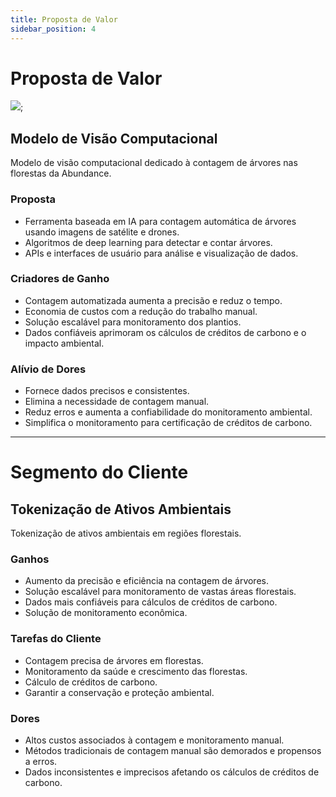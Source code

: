 ```yaml
---
title: Proposta de Valor
sidebar_position: 4
---
```


# Proposta de Valor


<img src='/img/Captura de tela 2024-08-19 080942.png' />;

## Modelo de Visão Computacional

Modelo de visão computacional dedicado à contagem de árvores nas florestas da Abundance.

### Proposta
- Ferramenta baseada em IA para contagem automática de árvores usando imagens de satélite e drones.
- Algoritmos de deep learning para detectar e contar árvores.
- APIs e interfaces de usuário para análise e visualização de dados.

### Criadores de Ganho
- Contagem automatizada aumenta a precisão e reduz o tempo.
- Economia de custos com a redução do trabalho manual.
- Solução escalável para monitoramento dos plantios.
- Dados confiáveis aprimoram os cálculos de créditos de carbono e o impacto ambiental.

### Alívio de Dores
- Fornece dados precisos e consistentes.
- Elimina a necessidade de contagem manual.
- Reduz erros e aumenta a confiabilidade do monitoramento ambiental.
- Simplifica o monitoramento para certificação de créditos de carbono.

---

# Segmento do Cliente

## Tokenização de Ativos Ambientais

Tokenização de ativos ambientais em regiões florestais.

### Ganhos
- Aumento da precisão e eficiência na contagem de árvores.
- Solução escalável para monitoramento de vastas áreas florestais.
- Dados mais confiáveis para cálculos de créditos de carbono.
- Solução de monitoramento econômica.

### Tarefas do Cliente
- Contagem precisa de árvores em florestas.
- Monitoramento da saúde e crescimento das florestas.
- Cálculo de créditos de carbono.
- Garantir a conservação e proteção ambiental.

### Dores
- Altos custos associados à contagem e monitoramento manual.
- Métodos tradicionais de contagem manual são demorados e propensos a erros.
- Dados inconsistentes e imprecisos afetando os cálculos de créditos de carbono.

